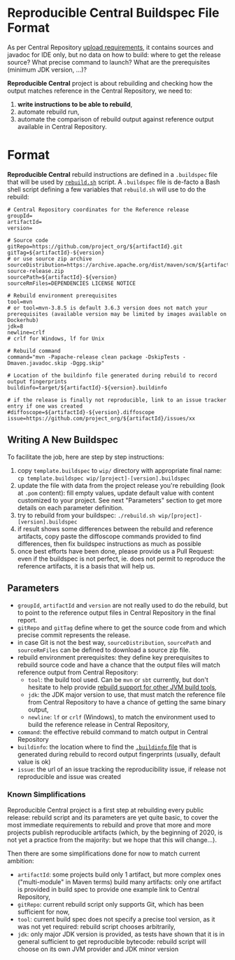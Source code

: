 Reproducible Central Buildspec File Format
==========================================

As per Central Repository [upload requirements](https://maven.apache.org/repository/guide-central-repository-upload.html), it contains sources and javadoc for IDE only, but no data on how to build: where to get the release source? What precise command to launch? What are the prerequisites (minimum JDK version, ...)?

**Reproducible Central** project is about rebuilding and checking how the output matches reference in the Central Repository, we need to:
1. **write instructions to be able to rebuild**,
2. automate rebuild run,
3. automate the comparison of rebuild output against reference output available in Central Repository.

# Format

**Reproducible Central** rebuild instructions are defined in a `.buildspec` file that will be used by [`rebuild.sh`](rebuild.sh) script. A `.buildspec` file is de-facto a Bash shell script defining a few variables that `rebuild.sh` will use to do the rebuild:

```
# Central Repository coordinates for the Reference release
groupId=
artifactId=
version=

# Source code
gitRepo=https://github.com/project_org/${artifactId}.git
gitTag=${artifactId}-${version}
# or use source zip archive
sourceDistribution=https://archive.apache.org/dist/maven/scm/${artifactId}-${version}-source-release.zip
sourcePath=${artifactId}-${version}
sourceRmFiles=DEPENDENCIES LICENSE NOTICE

# Rebuild environment prerequisites
tool=mvn
# or tool=mvn-3.8.5 is default 3.6.3 version does not match your prerequisites (available version may be limited by images available on Dockerhub)
jdk=8
newline=crlf
# crlf for Windows, lf for Unix

# Rebuild command
command="mvn -Papache-release clean package -DskipTests -Dmaven.javadoc.skip -Dgpg.skip"

# Location of the buildinfo file generated during rebuild to record output fingerprints
buildinfo=target/${artifactId}-${version}.buildinfo

# if the release is finally not reproducible, link to an issue tracker entry if one was created
#diffoscope=${artifactId}-${version}.diffoscope
issue=https://github.com/project_org/${artifactId}/issues/xx
```

## Writing A New Buildspec

To facilitate the job, here are step by step instructions:

1. copy `template.buildspec` to `wip/` directory with appropriate final name: `cp template.buildspec wip/[project]-[version].buildspec`
2. update the file with data from the project release you're rebuilding (look at `.pom` content): fill empty values, update default value with content customized to your project. See next "Parameters" section to get more details on each parameter definition.
3. try to rebuild from your buildspec: `./rebuild.sh wip/[project]-[version].buildspec`
4. if result shows some differences between the rebuild and reference artifacts, copy paste the diffoscope commands provided to find differences, then fix buildspec instructions as much as possible
5. once best efforts have been done, please provide us a Pull Request: even if the buildspec is not perfect, ie. does not permit to reproduce the reference artifacts, it is a basis that will help us.

## Parameters

- `groupId`, `artifactId` and `version` are not really used to do the rebuild, but to point to the reference output files in Central Repository in the final report.
- `gitRepo` and `gitTag` define where to get the source code from and which precise commit represents the release.
- in case Git is not the best way, `sourceDistribution`, `sourcePath` and `sourceRmFiles` can be defined to download a source zip file.
- rebuild environment prerequisites: they define key prerequisites to rebuild source code and have a chance that the output files will match reference output from Central Repository:
  - `tool`: the build tool used. Can be `mvn` or `sbt` currently, but don't hesitate to help provide [rebuild support for other JVM build tools](/jvm-repo-rebuild/reproducible-central/issues/6),
  - `jdk`: the JDK major version to use, that must match the reference file from Central Repository to have a chance of getting the same binary output,
  - `newline`: `lf` or `crlf` (Windows), to match the environment used to build the reference release in Central Repository,
- `command`: the effective rebuild command to match output in Central Repository
- `buildinfo`: the location where to find the [`.buildinfo` file](https://reproducible-builds.org/docs/jvm/) that is generated during rebuild to record output fingerprints (usually, default value is ok)
- `issue`: the url of an issue tracking the reproducibility issue, if release not reproducible and issue was created

### Known Simplifications

Reproducible Central project is a first step at rebuilding every public release: rebuild script and its parameters are yet quite basic, to cover the most immediate requirements to rebuild and prove that more and more projects publish reproducible artifacts (which, by the beginning of 2020, is not yet a practice from the majority: but we hope that this will change...).

Then there are some simplifications done for now to match current ambition:

- `artifactId`: some projects build only 1 artifact, but more complex ones ("multi-module" in Maven terms) build many artifacts: only one artifact is provided in build spec to provide one example link to Central Repository,
- `gitRepo`: current rebuild script only supports Git, which has been sufficient for now,
- `tool`: current build spec does not specify a precise tool version, as it was not yet required: rebuild script chooses arbitrarily,
- `jdk`: only major JDK version is provided, as tests have shown that it is in general sufficient to get reproducible bytecode: rebuild script will choose on its own JVM provider and JDK minor version
